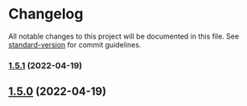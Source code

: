 # Changelog

All notable changes to this project will be documented in this file. See [standard-version](https://github.com/conventional-changelog/standard-version) for commit guidelines.

### [1.5.1](https://github.com/ovos/coding-standard/compare/v1.5.0...v1.5.1) (2022-04-19)

## [1.5.0](https://github.com/ovos/coding-standard/compare/v1.4.2...v1.5.0) (2022-04-19)

